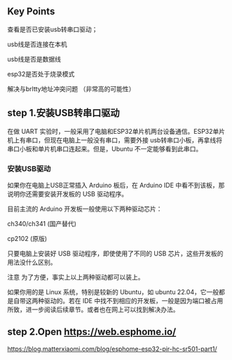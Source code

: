 ## Key Points

查看是否已安装usb转串口驱动；

usb线是否连接在本机

usb线是否是数据线

esp32是否处于烧录模式

解决与brltty地址冲突问题 （非常高的可能性）

## step 1.安装USB转串口驱动

在做 UART 实验时，一般采用了电脑和ESP32单片机两台设备通信。ESP32单片机上有串口，但现在电脑上一般没有串口，需要外接 usb转串口小板，再拿线将串口小板和单片机串口连起来。但是，Ubuntu 不一定能够看到此串口。


### 安装USB驱动

如果你在电脑上USB正常插入 Arduino 板后，在 Arduino IDE 中看不到该板，那说明你还需要安装开发板的 USB 驱动程序。

目前主流的 Arduino 开发板一般使用以下两种驱动芯片：

ch340/ch341 (国产替代)

cp2102 (原版)

只要电脑上安装好 USB 驱动程序，即使使用了不同的 USB 芯片，这些开发板的用法没什么区别。

注意
为了方便，事实上以上两种驱动都可以装上。

如果你用的是 Linux 系统，特别是较新的 Ubuntu，如 ubuntu 22.04，它一般都是自带这两种驱动的。若在 IDE 中找不到相应的开发板，一般是因为端口被占用所致，进一步阅读后续章节。或者也在网上可以找到解决办法。


## step 2.Open https://web.esphome.io/

https://blog.matterxiaomi.com/blog/esphome-esp32-pir-hc-sr501-part1/